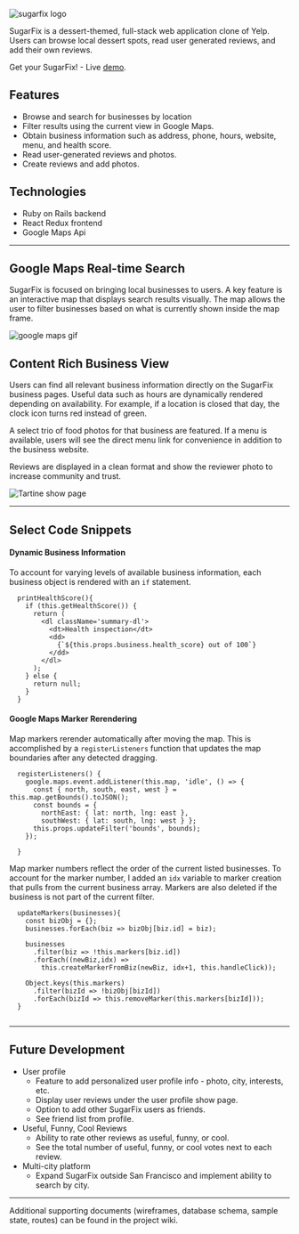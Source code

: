 ![sugarfix logo](https://res.cloudinary.com/adrienne/image/upload/c_scale,w_200/v1506828348/sugarfix_logo_br.png)

SugarFix is a dessert-themed, full-stack web application clone of Yelp. Users can browse local dessert spots, read user generated reviews, and add their own reviews.

Get your SugarFix! - Live [demo](https://sugarfix-yelp-clone.herokuapp.com/#/).

## Features
* Browse and search for businesses by location
* Filter results using the current view in Google Maps.
* Obtain business information such as address, phone, hours, website, menu, and health score.
* Read user-generated reviews and photos.
* Create reviews and add photos.

## Technologies
* Ruby on Rails backend
* React Redux frontend
* Google Maps Api
---

## Google Maps Real-time Search

SugarFix is focused on bringing local businesses to users. A key feature is an interactive map that displays search results visually. The map allows the user to filter businesses based on what is currently shown inside the map frame.

![google maps gif](https://res.cloudinary.com/adrienne/image/upload/c_scale,w_800/v1506726612/google_maps_filter_gnhvau.gif)

## Content Rich Business View

Users can find all relevant business information directly on the SugarFix business pages. Useful data such as hours are dynamically rendered depending on availability. For example, if a location is closed that day, the clock icon turns red instead of green.

A select trio of food photos for that business are featured. If a menu is available, users will see the direct menu link for convenience in addition to the business website.

Reviews are displayed in a clean format and show the reviewer photo to increase community and trust. 

![Tartine show page](https://res.cloudinary.com/adrienne/image/upload/c_scale,w_850/v1506717256/Tartine_show_page_jieajj.png)

---
## Select Code Snippets

#### Dynamic Business Information

To account for varying levels of available business information, each business object is rendered with an `if` statement.
```
  printHealthScore(){
    if (this.getHealthScore()) {
      return (
        <dl className='summary-dl'>
          <dt>Health inspection</dt>
          <dd>
            {`${this.props.business.health_score} out of 100`}
          </dd>
        </dl>
      );
    } else {
      return null;
    }
  }
  ```

#### Google Maps Marker Rerendering

Map markers rerender automatically after moving the map. This is accomplished by a `registerListeners` function that updates the map boundaries after any detected dragging.

```
  registerListeners() {
    google.maps.event.addListener(this.map, 'idle', () => {
      const { north, south, east, west } = this.map.getBounds().toJSON();
      const bounds = {
        northEast: { lat: north, lng: east },
        southWest: { lat: south, lng: west } };
      this.props.updateFilter('bounds', bounds);
    });

  }

```

Map marker numbers reflect the order of the current listed businesses. To account for the marker number, I added an `idx` variable to marker creation that pulls from the current business array. Markers are also deleted if the business is not part of the current filter.

```
  updateMarkers(businesses){
    const bizObj = {};
    businesses.forEach(biz => bizObj[biz.id] = biz);

    businesses
      .filter(biz => !this.markers[biz.id])
      .forEach((newBiz,idx) =>
        this.createMarkerFromBiz(newBiz, idx+1, this.handleClick));

    Object.keys(this.markers)
      .filter(bizId => !bizObj[bizId])
      .forEach(bizId => this.removeMarker(this.markers[bizId]));
  }
  
```
---

## Future Development

* User profile
  * Feature to add personalized user profile info - photo, city, interests, etc.
  * Display user reviews under the user profile show page.
  * Option to add other SugarFix users as friends.
  * See friend list from profile.
* Useful, Funny, Cool Reviews
  * Ability to rate other reviews as useful, funny, or cool.
  * See the total number of useful, funny, or cool votes next to each review.
* Multi-city platform
  * Expand SugarFix outside San Francisco and implement ability to search by city.
  
---
Additional supporting documents (wireframes, database schema, sample state, routes) can be found in the project wiki.
